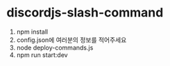 # discordjs-slash-command

1. npm install
2. config.json에 여러분의 정보를 적어주세요
3. node deploy-commands.js
4. npm run start:dev
